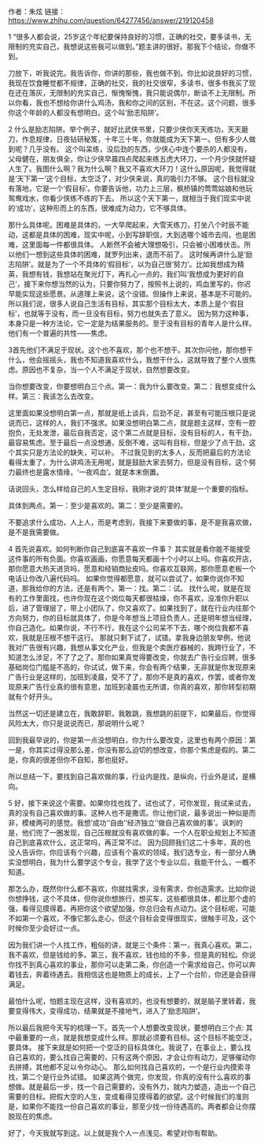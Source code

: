 作者：朱炫
链接：https://www.zhihu.com/question/64277456/answer/219120458

1
“很多人都会说，25岁这个年纪要保持良好的习惯，正确的社交，要多读书，无限制的充实自己，我想说这些我可以做到。”题主讲的很好。那我下个结论，你做不到。

刀放下，听我说完。我告诉你，你讲的那些，我也做不到。你比如说良好的习惯，我现在饮食睡觉都不规律，正确的社交，我的社交很窄，多读书，很多书我买了现在还在落灰，无限制的充实自己，惭愧惭愧，我只能说偶尔，断谈不上无限制。所以你看，我也不想给你讲什么鸡汤，我和你之间的区别，不在这。这个问题，很多你这个年龄的人都没有想明白。这个叫‘励志陷阱’。

2
什么是励志陷阱。举个例子，就好比武侠书里，只要少侠你天天练功，天天磨刀，作息规律，日夜钻研秘笈，十年三十年，你就能成为天下第一。但有多少人做到呢？几乎没有。
这个叫呆练，没后劲的东西，少侠心中连个要杀的人都没有，父母健在，朋友俱全，你让少侠早晨四点爬起来练五虎大环刀，一个月少侠就怀疑人生了。我图什么啊？我为什么啊？我又不喜欢大环刀！这什么原因呢，我觉得就是‘天下第一’这个目标，太空泛了，对少侠来说，真的吸引力不够。
这个目标就没有落地，它是一个‘假目标’。你要告诉他，功力上三层，枫桥镇的莺莺姑娘和他玩鸳鸯戏水，你看少侠练不练的下去。
所以这个天下第一，就相当于我们现实中说的‘成功’，这种形而上的东西，很难成为动力，它不够具体。

那什么具体呢。困难是具体的，一大早爬起来，大雪天练刀，打坐八个时辰不能动，这都是具体的困难，现实中呢，小到写辞职信，大到选哪个城市去闯，也是困难，这里面每一件都很具体。
人断然不会被大理想吸引，只会被小困难伏击。所以他们一想到这些具体的困难，就罗列出来，退而不前了。
这时候再讲什么是‘励志陷阱’。就是为了一个不具体的‘假目标’，以为自己很‘努力’。比如我想成为精英，我想有钱，我想站在聚光灯下，再扎心一点的，我们叫‘我想成为更好的自己’，接下来你想当然的认为，只要你努力了，按照书上说的，鸡血里写的，你迟早能实现这些愿景。从道理上来说，这个没错。但操作上来说，基本是不可能的。
所以我们说，很多人说自己生活有目标，其实那个目标太大，本质上是个‘假目标’，也就等于没有，而一旦没有目标，努力也就失去了意义。
因为努力这种事，本身只是一种方法论，它一定是为结果服务的。至于没有目标的青年人是什么样。他们有一个普遍的共性——焦虑。

3首先他们不满足于现状。这个也不喜欢，那个也不想干。其次你问他，那你想干什么，他会摇摇头，我也不知道我喜欢什么，我想干什么，这就导致了整个人很焦虑。原因也不复杂，当一个人不满足于现状，自然想要改变。

当你想要改变，你要想明白三个点。第一：我为什么要改变。第二：我想变成什么样。第三：我该怎么去改变。

这里面如果没想明白第一点，那就是纸上谈兵，后劲不足，甚至有可能压根只是说说而已，这样的人，我们不强求。如果没想明白第二点，就是题主这样，空有一腔抱负，无处发泄，最后自我否定，这个第二点就是目标，没有目标的人，有干劲，最容易焦虑。至于最后一点没想通，反倒不难，这叫有目标，但是少了点干劲，这个其实只是方法论的缺失，可以补。
不过我见到的太多人，反而把最后的方法论看得太重了，为什么讲鸡汤无用呢，就是鼓励大家去努力，但是没有目标，这个努力最终也是露水情缘，‘一夜鸡血’。就是本末倒置。

话说回头，怎么样给自己的人生定目标，我刚才说的‘具体’就是一个重要的指标。

具体到两点。第一：至少是喜欢的。第二：至少是需要的。

不要追求什么成功，人上人，而是考虑到，我接下来要做的事，是不是我喜欢做，是不是我需要做。

4
首先说喜欢。如何判断你自己到底喜不喜欢一件事？
其实就是看你能不能接受这件事的所有负面。你喜欢画画，你愿意每天都画十个小时以上吗。你喜欢开店，那你愿意大热天进货吗，愿意和经销商扯皮吗。你喜欢互联网，那你愿意老板一个电话让你改八遍代码吗。
如果你觉得都愿意，就可以尝试了，如果你说你不知道，那我给你的方法，还是有两个。第一：找。第二：试。
找什么呢，就是在现有的工作里面找，也许你现在这个岗位每天都很枯燥，你不喜欢，没准你升职以后，进了管理层了，带上小团队了，你又喜欢了。如果找到了，就在行业内往那个方向努力，你的目标就具体了，你是今年想当上项目负责人，还是明年想当经理，你自己造化。如果你说，不行不行，我在这个公司呆不下去，哪个岗位我都不喜欢，我就是压根不想干这行。
那就只剩下试了，试错。拿我身边朋友举例，他说我对广告很有兴趣，我想从事文化产业，但我是个卖医疗器械的，我跨行业了，不知道怎么涉足，不了了之了。那你如果真觉得要改变，你就去广告行业应聘，很多基础岗位门槛是不高的，你试试，做下来，你会有两个结果，无非就是你发现原来广告行业是这样的，加班到凌晨，受不了了，那你不是真的喜欢，作罢，或者你发现原来广告行业真的很有意思，加班到凌晨也无所谓，你真的喜欢，那你转型初期就有个好开头。

当然这一切还是建立在，我敢辞职，我敢跳，我想跳的前提下，如果最后，你觉得风险太大，你只是说说而已，那说明什么呢？

回到我最早说的，你是第一点没想明白，你为什么要改变，这里也有两个原因：第一是，你其实过得没那么差，你没有那么迫切的想改变，你那个焦虑是假的。第二是，你真的很差但你不自知，那也挺好。

所以总结一下，要找到自己喜欢做的事，行业内是找，是纵向，行业外是试，是横向。

5
好，接下来说这个需要。如果你找也找了，试也试了，可你发现，我试来试去，真的没有自己喜欢做的事。这种人也不是撒谎。你让他们说，最多说出一种似是而非，模棱两可的感觉。我想‘成功’‘自由’‘经济独立’‘做自己喜欢做的事’。讽刺的是，他们兜了一圈发现，自己压根就没有喜欢做的事。一个人在职业规划上不知道自己到底喜欢什么，这正常吗，再正常不过。
因为回顾我们这二十多年，真的也没人告诉你，你应该有个兴趣，应该有个喜欢的领域，我们选专业，有一部分人确实没想明白，我为什么要学这个专业，我学了这个专业以后，我能干什么，一概不知道。

那怎么办，既然你什么都不喜欢，你就找需求，没有需求，你创造需求。比如你说你想挣钱，这个不具体，但你说你想旅行，想买车，这些都很具体，都比那个虚的强，看得见摸得着。再把你这个欲望加强，你总归会有点动力。这个目标呢，可能不如第一个喜欢，不像它那么走心，但这个目标会变得很现实，很触手可及，这个时候你至少会好过一点。

因为我们讲一个人找工作，粗俗的讲，就是三个条件：第一，我真心喜欢。第二，我不喜欢，但是钱给的多。第三，我不喜欢，钱也给的不多，但是真的轻松。你说你找不到真心喜欢的事业，那你可以走第二条，你创造一个需求给自己，你可以奔着钱去，奔着待遇去。我相信这也是物质上的成长，上了一个台阶，你还是会获得满足。

最怕什么呢，怕题主现在这样，没有喜欢的，也没有想要的，就是脑子里转着，我要变得伟大，变得成功，结果就是不接地气，进入了‘励志陷阱’。

所以最后我把今天写的梳理一下。首先一个人想要改变现状，要想明白三个点:
其中最重要的一点，就是我想变成什么样。那就必须要有目标。这个目标不能空泛，要具体。
接下来就是如何把一个空泛的目标具体化。我说了，在事业上，要么找自己喜欢的，要么找自己需要的，只有这两个原因，才会让你有动力，足够催动你去拼搏，其他都不足以令你动心。
那么如何找自己喜欢的，一个是行业内摸索寻找，第二个是行业外试错。
如果这两个做完，你发现，你真的没有什么喜欢的事想做。就是最后一步，找一个自己需要的，没有外力，就内力塑造，造出一个自己需要的目标。把假大空的人生，变成看得见摸得着的欲望。这个时候我们的准则是，如果你不能找一份自己喜欢的事业，那至少找一份待遇高的。两者都会让你摆脱现在的焦虑。

好了，今天我就写到这。以上就是我个人一点浅见。希望对你有帮助。
